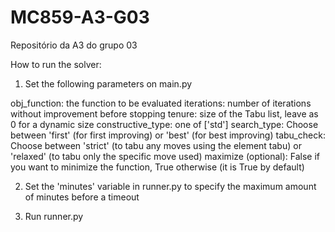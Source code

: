 # MC859-A3-G03
Repositório da A3 do grupo 03

How to run the solver:

1) Set the following parameters on main.py

obj_function: the function to be evaluated
iterations: number of iterations without improvement before stopping
tenure: size of the Tabu list, leave as 0 for a dynamic size
constructive_type: one of ['std']
search_type: Choose between 'first' (for first improving) or 'best' (for best improving)
tabu_check: Choose between 'strict' (to tabu any moves using the element tabu) or 'relaxed' (to tabu only the specific move used)
maximize (optional): False if you want to minimize the function, True otherwise (it is True by default)

2) Set the 'minutes' variable in runner.py to specify the maximum amount of minutes before a timeout

3) Run runner.py